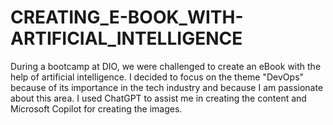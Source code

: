# CREATING_E-BOOK_WITH-ARTIFICIAL_INTELLIGENCE
During a bootcamp at DIO, we were challenged to create an eBook with the help of artificial intelligence. I decided to focus on the theme "DevOps" because of its importance in the tech industry and because I am passionate about this area. I used ChatGPT to assist me in creating the content and Microsoft Copilot for creating the images.
